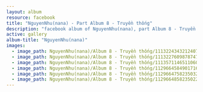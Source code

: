 ```yaml
---
layout: album
resource: facebook
title: "NguyenNhu(nana) - Part Album 8 - Truyền thống"
description: "facebook album of NguyenNhu(nana), part Album 8 - Truyền thống."
active: gallery
album-title: "NguyenNhu(nana)"
images:
  - image_path: NguyenNhu(nana)/Album 8 - Truyền thống/1113224343212407_426595301_1113224339879074_5861629821850000816_n.jpg
  - image_path: NguyenNhu(nana)/Album 8 - Truyền thống/1113227609878747_426531696_1113227596545415_7309902073236470184_n.jpg
  - image_path: NguyenNhu(nana)/Album 8 - Truyền thống/1113571146511060_427872100_1113571143177727_51234003132045627_n.jpg
  - image_path: NguyenNhu(nana)/Album 8 - Truyền thống/1129664584901716_430743994_1129665394901635_8252488914385102092_n.jpg
  - image_path: NguyenNhu(nana)/Album 8 - Truyền thống/1129664758235032_432533610_1129665431568298_2271048256934567558_n.jpg
  - image_path: NguyenNhu(nana)/Album 8 - Truyền thống/1129664858235022_432480786_1129665404901634_760168394356745822_n.jpg
---
```

